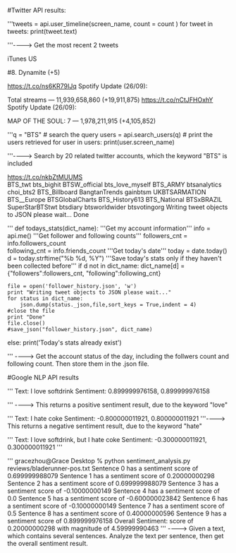 #Twitter API results: 

'''tweets = api.user_timeline(screen_name, count = count )
    for tweet in tweets:
    	print(tweet.text)
      
'''----> Get the most recent 2 tweets 

iTunes US      

#8. Dynamite (+5)

https://t.co/ns6KR79IJq
Spotify Update (26/09): 

Total streams — 11,939,658,860 (+19,911,875) https://t.co/nCtJFHOxhY
Spotify Update (26/09): 

MAP OF THE SOUL: 7 — 1,978,211,915 (+4,105,852)



'''q = "BTS"
    # search the query 
    users = api.search_users(q) 
    # print the users retrieved 
    for user in users: 
        print(user.screen_name) 

'''----> Search by 20 related twitter accounts, which the keyword "BTS" is included 

https://t.co/nkbZtMUUMS          
BTS_twt
bts_bighit
BTSW_official
bts_love_myself
BTS_ARMY
btsanalytics
choi_bts2
BTS_Billboard
BangtanTrends
gainbtsm
UKBTSARMATION
BTS__Europe
BTSGlobalCharts
BTS_History613
BTS_National
BTSxBRAZIL
SuperStarBTStwt
btsdiary
btsworldwider
btsvotingorg
Writing tweet objects to JSON please wait...
Done

'''
def todays_stats(dict_name):
  '''Get my account information'''
  info = api.me()
  '''Get follower and following counts'''
  followers_cnt = info.followers_count  
  following_cnt = info.friends_count
  '''Get today's date'''
  today = date.today()
  d = today.strftime("%b %d, %Y")
  '''Save today's stats only if they haven't been collected before'''
  if d not in dict_name:
    dict_name[d] = {"followers":followers_cnt, "following":following_cnt}

    file = open('follower_history.json', 'w') 
    print "Writing tweet objects to JSON please wait..."
    for status in dict_name:
        json.dump(status._json,file,sort_keys = True,indent = 4)
    #close the file
    print "Done"
    file.close()
    #save_json("follower_history.json", dict_name)
  else:
    print('Today\'s stats already exist')
 
 ''' ----> Get the account status of the day, including the follwers count and following count. Then store them in the .json file. 


#Google NLP API results 

'''
Text: I love softdrink
Sentiment: 0.899999976158, 0.899999976158

''' ----> This returns a positive sentiment result, due to the keyword "love" 

'''
Text: I hate coke
Sentiment: -0.800000011921, 0.800000011921
'''----> This returns a negative sentiment result, due to the keyword "hate" 

'''
Text: I love softdrink, but I hate coke
Sentiment: -0.300000011921, 0.300000011921
'''


'''
gracezhou@Grace Desktop % python sentiment_analysis.py reviews/bladerunner-pos.txt
Sentence 0 has a sentiment score of 0.699999988079
Sentence 1 has a sentiment score of 0.20000000298
Sentence 2 has a sentiment score of 0.699999988079
Sentence 3 has a sentiment score of -0.10000000149
Sentence 4 has a sentiment score of 0.0
Sentence 5 has a sentiment score of -0.600000023842
Sentence 6 has a sentiment score of -0.10000000149
Sentence 7 has a sentiment score of 0.5
Sentence 8 has a sentiment score of 0.40000000596
Sentence 9 has a sentiment score of 0.899999976158
Overall Sentiment: score of 0.20000000298 with magnitude of 4.59999990463
''' ----> Given a text, which contains several sentences. Analyze the text per sentence, then get the overall sentiment result.  

